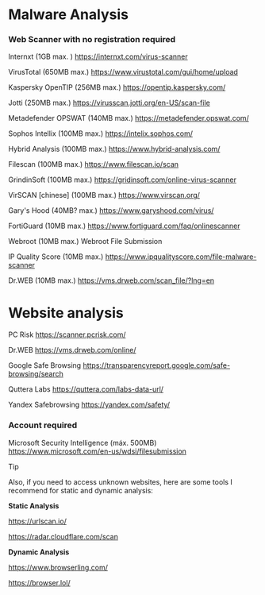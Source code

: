 # Malware Analysis

### Web Scanner with no registration required

Internxt (1GB max. )
https://internxt.com/virus-scanner

VirusTotal (650MB max.)
https://www.virustotal.com/gui/home/upload

Kaspersky OpenTIP (256MB max.)
https://opentip.kaspersky.com/

Jotti (250MB max.)
https://virusscan.jotti.org/en-US/scan-file

Metadefender OPSWAT (140MB max.)
https://metadefender.opswat.com/

Sophos Intellix (100MB max.)
https://intelix.sophos.com/

Hybrid Analysis (100MB max.)
https://www.hybrid-analysis.com/

Filescan (100MB max.)
https://www.filescan.io/scan

GrindinSoft (100MB max.)
https://gridinsoft.com/online-virus-scanner

VirSCAN [chinese] (100MB max.)
https://www.virscan.org/

Gary's Hood (40MB? max.)
https://www.garyshood.com/virus/

FortiGuard (10MB max.)
https://www.fortiguard.com/faq/onlinescanner

Webroot (10MB max.)
Webroot File Submission

IP Quality Score (10MB max.)
https://www.ipqualityscore.com/file-malware-scanner

Dr.WEB (10MB max.)
https://vms.drweb.com/scan_file/?lng=en

# Website analysis

PC Risk
https://scanner.pcrisk.com/

Dr.WEB
https://vms.drweb.com/online/

Google Safe Browsing
https://transparencyreport.google.com/safe-browsing/search

Quttera Labs
https://quttera.com/labs-data-url/

Yandex Safebrowsing
https://yandex.com/safety/

### Account required

Microsoft Security Intelligence (máx. 500MB)
https://www.microsoft.com/en-us/wdsi/filesubmission

> [!TIP]
> Also, if you need to access unknown websites, here are some tools I recommend for static and dynamic analysis:

**Static Analysis**

https://urlscan.io/

https://radar.cloudflare.com/scan

**Dynamic Analysis**

https://www.browserling.com/

https://browser.lol/
